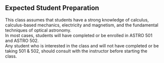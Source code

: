## Expected Student Preparation

This class assumes that students have a strong knowledge of calculus, calculus-based mechanics, electricity and magnetism, and the fundamental techniques of optical astronomy.  
In most cases, students will have completed or be enrolled in ASTRO 501 and ASTRO 502.  
Any student who is interested in the class and will not have completed or be taking 501 & 502, should consult with the instructor before starting the class.  
